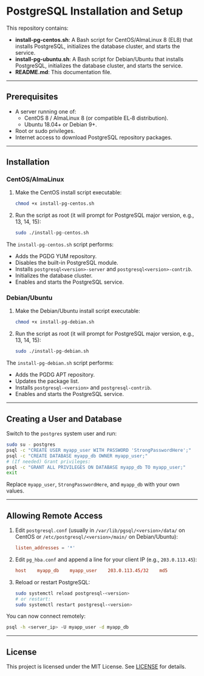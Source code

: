 # PostgreSQL Installation and Setup

This repository contains:

- **install-pg-centos.sh**: A Bash script for CentOS/AlmaLinux 8 (EL8) that installs PostgreSQL, initializes the database cluster, and starts the service.
- **install-pg-ubuntu.sh**: A Bash script for Debian/Ubuntu that installs PostgreSQL, initializes the database cluster, and starts the service.
- **README.md**: This documentation file.

---

## Prerequisites

- A server running one of:
  - CentOS 8 / AlmaLinux 8 (or compatible EL‑8 distribution).
  - Ubuntu 18.04+ or Debian 9+.
- Root or sudo privileges.
- Internet access to download PostgreSQL repository packages.

---

## Installation

### CentOS/AlmaLinux

1. Make the CentOS install script executable:
   ```bash
   chmod +x install-pg-centos.sh
   ```
2. Run the script as root (it will prompt for PostgreSQL major version, e.g., 13, 14, 15):
   ```bash
   sudo ./install-pg-centos.sh
   ```

The `install-pg-centos.sh` script performs:

- Adds the PGDG YUM repository.
- Disables the built-in PostgreSQL module.
- Installs `postgresql<version>-server` and `postgresql<version>-contrib`.
- Initializes the database cluster.
- Enables and starts the PostgreSQL service.

### Debian/Ubuntu

1. Make the Debian/Ubuntu install script executable:
   ```bash
   chmod +x install-pg-debian.sh
   ```
2. Run the script as root (it will prompt for PostgreSQL major version, e.g., 13, 14, 15):
   ```bash
   sudo ./install-pg-debian.sh
   ```

The `install-pg-debian.sh` script performs:

- Adds the PGDG APT repository.
- Updates the package list.
- Installs `postgresql-<version>` and `postgresql-contrib`.
- Enables and starts the PostgreSQL service.

---

## Creating a User and Database

Switch to the `postgres` system user and run:

```bash
sudo su - postgres
psql -c "CREATE USER myapp_user WITH PASSWORD 'StrongPasswordHere';"
psql -c "CREATE DATABASE myapp_db OWNER myapp_user;"
# (If needed) Grant privileges:
psql -c "GRANT ALL PRIVILEGES ON DATABASE myapp_db TO myapp_user;"
exit
```

Replace `myapp_user`, `StrongPasswordHere`, and `myapp_db` with your own values.

---

## Allowing Remote Access

1. Edit `postgresql.conf` (usually in `/var/lib/pgsql/<version>/data/` on CentOS or `/etc/postgresql/<version>/main/` on Debian/Ubuntu):
   ```conf
   listen_addresses = '*'
   ```
2. Edit `pg_hba.conf` and append a line for your client IP (e.g., `203.0.113.45`):
   ```conf
   host    myapp_db    myapp_user    203.0.113.45/32    md5
   ```
3. Reload or restart PostgreSQL:
   ```bash
   sudo systemctl reload postgresql-<version>
   # or restart:
   sudo systemctl restart postgresql-<version>
   ```

You can now connect remotely:

```bash
psql -h <server_ip> -U myapp_user -d myapp_db
```

---

## License

This project is licensed under the MIT License. See [LICENSE](LICENSE) for details.
